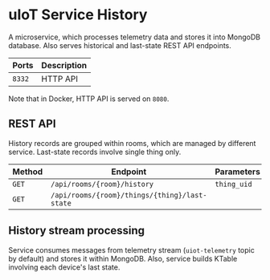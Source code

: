 # uIoT Service History

A microservice, which processes telemetry data and stores it into MongoDB database. Also serves
historical and last-state REST API endpoints.

| Ports  | Description |
| ------ | ----------- |
| `8332` | HTTP API    |

Note that in Docker, HTTP API is served on `8080`.

## REST API

History records are grouped within rooms, which are managed by different service. Last-state records
involve single thing only.

| Method | Endpoint                                              | Parameters  |
| ------ | ----------------------------------------------------- | ----------- |
| `GET`  | `/api/rooms/{room}/history`                           | `thing_uid` |
| `GET`  | `/api/rooms/{room}/things/{thing}/last-state`         |             |

## History stream processing

Service consumes messages from telemetry stream (`uiot-telemetry` topic by default) and stores it
within MongoDB. Also, service builds KTable involving each device's last state.
